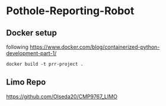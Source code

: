 # Pothole-Reporting-Robot

## Docker setup 
following https://www.docker.com/blog/containerized-python-development-part-1/
```
docker build -t prr-project .
```

## Limo Repo
https://github.com/Olseda20/CMP9767_LIMO

